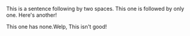This is a sentence following by two spaces.  This one is followed by only one. Here's another!

This one has none.Welp, This isn't good!